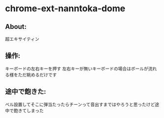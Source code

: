 chrome-ext-nanntoka-dome
========

About:
--------
超エキサイティン

操作:
--------
キーボードの左右キーを押す
左右キーが無いキーボードの場合はボールが流れる様をただ眺めるだけです

途中で飽きた:
--------
ベル設置してそこに弾当たったらチーンって音出すまではやろうと思ったけど途中で飽きてしまった

